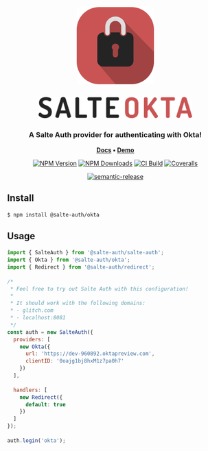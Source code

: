 <h2 align="center">
  <div>
    <a href="https://github.com/salte-auth/okta">
      <img height="180px" src="https://raw.githubusercontent.com/salte-auth/logos/master/images/logo.svg?sanitize=true">
      <br>
      <br>
      <img height="50px" src="https://raw.githubusercontent.com/salte-auth/logos/master/images/%40salte-auth/okta.svg?sanitize=true">
    </a>
  </div>
</h2>

<h3 align="center">
	A Salte Auth provider for authenticating with Okta!
</h3>

<p align="center">
	<strong>
		<a href="https://salte-auth.gitbook.io">Docs</a>
		•
		<a href="https://salte-auth-demo.glitch.me">Demo</a>
	</strong>
</p>

<div align="center">

  [![NPM Version][npm-version-image]][npm-url]
  [![NPM Downloads][npm-downloads-image]][npm-url]
  [![CI Build][github-actions-image]][github-actions-url]
  [![Coveralls][coveralls-image]][coveralls-url]

  [![semantic-release][semantic-release-image]][semantic-release-url]

</div>

## Install

```sh
$ npm install @salte-auth/okta
```

## Usage

```js
import { SalteAuth } from '@salte-auth/salte-auth';
import { Okta } from '@salte-auth/okta';
import { Redirect } from '@salte-auth/redirect';

/* 
 * Feel free to try out Salte Auth with this configuration!
 * 
 * It should work with the following domains:
 * - glitch.com
 * - localhost:8081
 */
const auth = new SalteAuth({
  providers: [
    new Okta({
      url: 'https://dev-960892.oktapreview.com',
      clientID: '0oajg1bj8hxM1z7pa0h7'
    })
  ],

  handlers: [
    new Redirect({
      default: true
    })
  ]
});

auth.login('okta');
```

[npm-version-image]: https://img.shields.io/npm/v/@salte-auth/okta.svg?style=flat
[npm-downloads-image]: https://img.shields.io/npm/dm/@salte-auth/okta.svg?style=flat
[npm-url]: https://npmjs.org/package/@salte-auth/okta

[github-actions-image]: https://github.com/salte-auth/okta/actions/workflows/ci.yml/badge.svg?branch=master 
[github-actions-url]: https://github.com/salte-auth/okta/actions/workflows/ci.yml

[coveralls-image]: https://img.shields.io/coveralls/salte-auth/okta/master.svg
[coveralls-url]: https://coveralls.io/github/salte-auth/okta?branch=master

[commitizen-image]: https://img.shields.io/badge/commitizen-friendly-brightgreen.svg
[commitizen-url]: https://commitizen.github.io/cz-cli/

[semantic-release-url]: https://github.com/semantic-release/semantic-release
[semantic-release-image]: https://img.shields.io/badge/%20%20%F0%9F%93%A6%F0%9F%9A%80-semantic--release-e10079.svg
